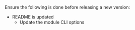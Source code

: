 Ensure the following is done before releasing a new version:

* README is updated
  * Update the module CLI options
